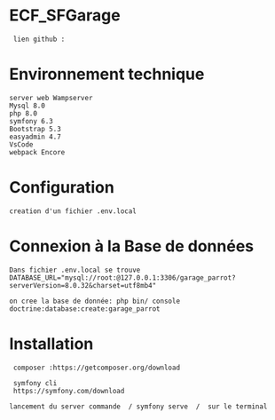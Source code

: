 # ECF_SFGarage
     lien github :

# Environnement technique
    server web Wampserver
    Mysql 8.0
    php 8.0
    symfony 6.3
    Bootstrap 5.3
    easyadmin 4.7
    VsCode
    webpack Encore


# Configuration
    creation d'un fichier .env.local
 

 # Connexion à la Base de données
    Dans fichier .env.local se trouve
    DATABASE_URL="mysql://root:@127.0.0.1:3306/garage_parrot?serverVersion=8.0.32&charset=utf8mb4"

    on cree la base de donnée: php bin/ console doctrine:database:create:garage_parrot
   



   

#  Installation
     composer :https://getcomposer.org/download

     symfony cli
     https://symfony.com/download

    lancement du server commande  / symfony serve  /  sur le terminal


 